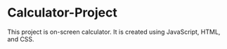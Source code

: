 # Calculator-Project
This project is on-screen calculator. It is  created  using JavaScript, HTML, and CSS.
